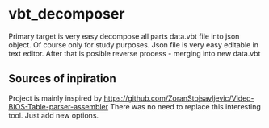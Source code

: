 # vbt_decomposer
Primary target is very easy decompose all parts data.vbt file into json object. Of course only for study purposes. Json file is very easy editable in text editor. After that is posible reverse process - merging into new data.vbt

## Sources of inpiration
Project is mainly inspired by https://github.com/ZoranStojsavljevic/Video-BIOS-Table-parser-assembler
There was no need to replace this interesting tool. Just add new options. 

